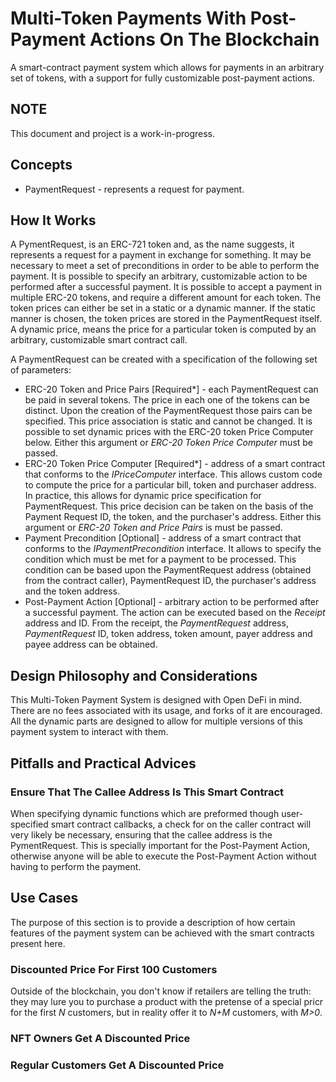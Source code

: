 # Multi-Token Payments With Post-Payment Actions On The Blockchain

A smart-contract payment system which allows for payments in an arbitrary set of tokens, with a
support for fully customizable post-payment actions.

## NOTE

This document and project is a work-in-progress.

## Concepts

* PaymentRequest - represents a request for payment.

## How It Works

A PymentRequest, is an ERC-721 token and, as the name suggests, it represents a request for a payment in exchange for
something. It may be necessary to meet a set of preconditions in order to be able to perform the payment. It is possible
to specify an arbitrary, customizable action to be performed after a successful payment. It is possible to accept a
payment in multiple ERC-20 tokens, and require a different amount for each token. The token prices can either be set in
a static or a dynamic manner. If the static manner is chosen, the token prices are stored in the PaymentRequest itself.
A dynamic price, means the price for a particular token is computed by an arbitrary, customizable smart contract call.


A PaymentRequest can be created with a specification of the following set of parameters:

* ERC-20 Token and Price Pairs \[Required*\] - each PaymentRequest can be paid in several tokens. The price in each one of the tokens
can be distinct. Upon the creation of the PaymentRequest those pairs can be specified. This price association is static
and cannot be changed. It is possible to set dynamic prices with the ERC-20 token Price Computer below.
Either this argument or *ERC-20 Token Price Computer* must be passed.
* ERC-20 Token Price Computer \[Required*\] - address of a smart contract that conforms to the *IPriceComputer* interface.
This allows custom code to compute the price for a particular bill, token and purchaser address. In practice, this
allows for dynamic price specification for PaymentRequest. This price decision can be taken on the basis of the
Payment Request ID, the token, and the purchaser's address. Either this argument or *ERC-20 Token and Price Pairs* is
must be passed.
* Payment Precondition \[Optional\] - address of a smart contract that conforms to the *IPaymentPrecondition* interface. It allows to
specify the condition which must be met for a payment to be processed. This condition can be based upon the 
PaymentRequest address (obtained from the contract caller), PaymentRequest ID, the purchaser's address and the token address.
* Post-Payment Action \[Optional\] - arbitrary action to be performed after a successful payment. The action can be
executed based on the *Receipt* address and ID. From the receipt, the *PaymentRequest* address, *PaymentRequest* ID,
token address, token amount, payer address and payee address can be obtained.

## Design Philosophy and Considerations

This Multi-Token Payment System is designed with Open DeFi in mind. There are no fees associated with its usage, and
forks of it are encouraged. All the dynamic parts are designed to allow for multiple versions of this payment system
to interact with them.


## Pitfalls and Practical Advices

### Ensure That The Callee Address Is This Smart Contract 

When specifying dynamic functions which are preformed though user-specified smart contract callbacks, a check for on
the caller contract will very likely be necessary, ensuring that the callee address is the PymentRequest. This is 
specially important for the Post-Payment Action, otherwise anyone will be able to execute the Post-Payment Action 
without having to perform the payment.

## Use Cases

The purpose of this section is to provide a description of how certain features of the payment system can be achieved
with the smart contracts present here.

### Discounted Price For First 100 Customers

Outside of the blockchain, you don't know if retailers are telling the truth: they may lure you to purchase a product
with the pretense of a special pricr for the first *N* customers, but in reality offer it to *N+M* customers, with
*M>0*.

### NFT Owners Get A Discounted Price


### Regular Customers Get A Discounted Price